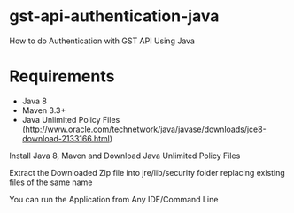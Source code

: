 # gst-api-authentication-java
How to do Authentication with GST API Using Java


# Requirements

- Java 8
- Maven 3.3+
- Java Unlimited Policy Files (http://www.oracle.com/technetwork/java/javase/downloads/jce8-download-2133166.html)

Install Java 8, Maven and Download Java Unlimited Policy Files

Extract the Downloaded Zip file into jre/lib/security folder replacing existing files of the same name

You can run the Application from Any IDE/Command Line